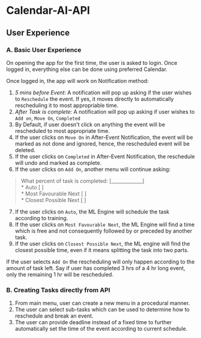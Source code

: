 # Calendar-AI-API


## User Experience

### A. Basic User Experience
On opening the app for the first time, the user is asked to login. Once logged in, everything else can be done using preferred Calendar.

Once logged in, the app will work on Notification method:

1. _5 mins before Event:_ A notification will pop up asking if the user wishes to `Reschedule` the event. If yes, it moves directly to automatically rescheduling it to most appropriable time.
2. _After Task is complete:_ A notification will pop up asking if user wishes to `Add on`, `Move On`, `Completed`
3. By Default, if user doesn't click on anything the event will be rescheduled to most appropriate time.
4. If the user clicks on `Move On` in After-Event Notification, the event will be marked as not done and ignored, hence, the rescheduled event will be deleted.
5. If the user clicks on `Completed` in After-Event Notification, the reschedule will undo and marked as complete.
6. If the user clicks on `Add On`, another menu will continue asking:
> What percent of task is completed: [_____________] <br>
>       * Auto [ ]<br>
>       * Most Favourable Next [ ] <br>
>       * Closest Possible Next [ ] <br>
7. If the user clicks on `Auto`, the ML Engine will schedule the task according to training.
8. If the user clicks on `Most Favourable Next`, the ML Engine will find a time which is free and not consequently followed by or preceded by another task.
9. If the user clicks on `Closest Possible Next`, the ML engine will find the closest possible time, even if it means splitting the task into two parts.

If the user selects `Add On` the rescheduling will only happen according to the amount of task left.
Say if user has completed 3 hrs of a 4 hr long event, only the remaining 1 hr will be rescheduled.

### B. Creating Tasks directly from API
1. From main menu, user can create a new menu in a procedural manner.
2. The user can select sub-tasks which can be used to determine how to reschedule and break an event.
3. The user can provide deadline instead of a fixed time to further automatically set the time of the event according to current schedule.
